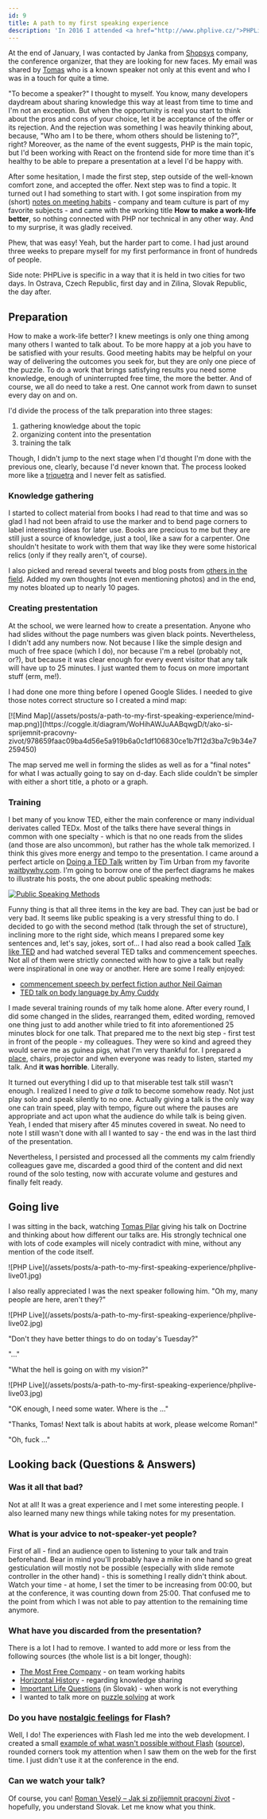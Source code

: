 ```yaml
---
id: 9
title: A path to my first speaking experience
description: 'In 2016 I attended <a href="http://www.phplive.cz/">PHPLive conference</a>, first bigger tech conference in my field at that time (as far as I know). A couple of months ago I got an opportunity to flip the sides to stand on the stage as a speaker. This is my little confession of what did it look like.'
---
```


At the end of January, I was contacted by Janka from [Shopsys](https://www.shopsys.com/) company, the conference organizer, that they are looking for new faces. My email was shared by [Tomas](https://www.tomasvotruba.cz/) who is a known speaker not only at this event and who I was in a touch for quite a time.

"To become a speaker?" I thought to myself. You know, many developers daydream about sharing knowledge this way at least from time to time and I'm not an exception. But when the opportunity is real you start to think about the pros and cons of your choice, let it be acceptance of the offer or its rejection. And the rejection was something I was heavily thinking about, because, "Who am I to be there, whom others should be listening to?", right? Moreover, as the name of the event suggests, PHP is the main topic, but I'd been working with React on the frontend side for more time than it's healthy to be able to prepare a presentation at a level I'd be happy with.

After some hesitation, I made the first step, step outside of the well-known comfort zone, and accepted the offer. Next step was to find a topic. It turned out I had something to start with. I got some inspiration from my (short) [notes on meeting habits](/strange-codes-multiple-identities-team-habits/#meeting-habits) - company and team culture is part of my favorite subjects - and came with the working title **How to make a work-life better**, so nothing connected with PHP nor technical in any other way. And to my surprise, it was gladly received.

Phew, that was easy! Yeah, but the harder part to come. I had just around three weeks to prepare myself for my first performance in front of hundreds of people.

<div class="tip" markdown="1">
Side note: PHPLive is specific in a way that it is held in two cities for two days. In Ostrava, Czech Republic, first day and in Zilina, Slovak Republic, the day after.
</div>

## Preparation

How to make a work-life better? I knew meetings is only one thing among many others I wanted to talk about. To be more happy at a job you have to be satisfied with your results. Good meeting habits may be helpful on your way of delivering the outcomes you seek for, but they are only one piece of the puzzle. To do a work that brings satisfying results you need some knowledge, enough of uninterrupted free time, the more the better. And of course, we all do need to take a rest. One cannot work from dawn to sunset every day on and on.

I'd divide the process of the talk preparation into three stages:

1. gathering knowledge about the topic
1. organizing content into the presentation
1. training the talk

Though, I didn't jump to the next stage when I'd thought I'm done with the previous one, clearly, because I'd never known that. The process looked more like a [triquetra](https://en.wikipedia.org/wiki/Triquetra) and I never felt as satisfied.

### Knowledge gathering

I started to collect material from books I had read to that time and was so glad I had not been afraid to use the marker and to bend page corners to label interesting ideas for later use. Books are precious to me but they are still just a source of knowledge, just a tool, like a saw for a carpenter. One shouldn't hesitate to work with them that way like they were some historical relics (only if they really aren't, of course).

I also picked and reread several tweets and blog posts from [others in the field](/about/#what-do-i-read). Added my own thoughts (not even mentioning photos) and in the end, my notes bloated up to nearly 10 pages.

### Creating prestentation

At the school, we were learned how to create a presentation. Anyone who had slides without the page numbers was given black points. Nevertheless, I didn't add any numbers now. Not because I like the simple design and much of free space (which I do), nor because I'm a rebel (probably not, or?), but because it was clear enough for every event visitor that any talk will have up to 25 minutes. I just wanted them to focus on more important stuff (erm, me!).

I had done one more thing before I opened Google Slides. I needed to give those notes correct structure so I created a mind map:

<div class="image" markdown="1">
[![Mind Map](/assets/posts/a-path-to-my-first-speaking-experience/mind-map.png)](https://coggle.it/diagram/WoHihAWJuAABqwgD/t/ako-si-sprijemnit-pracovny-zivot/978659faac09ba4d56e5a919b6a0c1df106830ce1b7f12d3ba7c9b34e7259450)
</div>

The map served me well in forming the slides as well as for a "final notes" for what I was actually going to say on d-day. Each slide couldn't be simpler with either a short title, a photo or a graph.

### Training

I bet many of you know TED, either the main conference or many individual derivates called TEDx. Most of the talks there have several things in common with one specialty - which is that no one reads from the slides (and those are also uncommon), but rather has the whole talk memorized. I think this gives more energy and tempo to the presentation. I came around a perfect article on [Doing a TED Talk](https://waitbutwhy.com/2016/03/doing-a-ted-talk-the-full-story.html) written by Tim Urban from my favorite [waitbywhy.com](https://waitbutwhy.com/). I'm going to borrow one of the perfect diagrams he makes to illustrate his posts, the one about public speaking methods:

[![Public Speaking Methods](/assets/posts/a-path-to-my-first-speaking-experience/method-graph.jpg)](https://28oa9i1t08037ue3m1l0i861-wpengine.netdna-ssl.com/wp-content/uploads/2016/03/Method-graph-2.png)

Funny thing is that all three items in the key are bad. They can just be bad or very bad. It seems like public speaking is a very stressful thing to do. I decided to go with the second method (talk through the set of structure), inclining more to the right side, which means I prepared some key sentences and, let's say, jokes, sort of... I had also read a book called [Talk like TED](https://www.goodreads.com/book/show/33804062-hovor-ako-ted) and had watched several TED talks and commencement speeches. Not all of them were strictly connected with how to give a talk but really were inspirational in one way or another. Here are some I really enjoyed:

-   [commencement speech by perfect fiction author Neil Gaiman](https://www.youtube.com/watch?v=plWexCID-kA)
-   [TED talk on body language by Amy Cuddy](https://www.youtube.com/watch?v=RWZluriQUzE)

I made several training rounds of my talk home alone. After every round, I did some changed in the slides, rearranged them, edited wording, removed one thing just to add another while tried to fit into aforementioned 25 minutes block for one talk. That prepared me to the next big step - first test in front of the people - my colleagues. They were so kind and agreed they would serve me as guinea pigs, what I'm very thankful for. I prepared a [place](http://dobra-cajovna.sk/), chairs, projector and when everyone was ready to listen, started my talk. And **it was horrible**. Literally.

It turned out everything I did up to that miserable test talk still wasn't enough. I realized I need to _give a talk_ to become somehow ready. Not just play solo and speak silently to no one. Actually giving a talk is the only way one can train speed, play with tempo, figure out where the pauses are appropriate and act upon what the audience do while talk is being given. Yeah, I ended that misery after 45 minutes covered in sweat. No need to note I still wasn't done with all I wanted to say - the end was in the last third of the presentation.

Nevertheless, I persisted and processed all the comments my calm friendly colleagues gave me, discarded a good third of the content and did next round of the solo testing, now with accurate volume and gestures and finally felt ready.

## Going live

I was sitting in the back, watching [Tomas Pilar](https://www.tomaspilar.cz/) giving his talk on Doctrine and thinking about how different our talks are. His strongly technical one with lots of code examples will nicely contradict with mine, without any mention of the code itself.

<div class="image" markdown="1">
![PHP Live](/assets/posts/a-path-to-my-first-speaking-experience/phplive-live01.jpg)
</div>

I also really appreciated I was the next speaker following him. "Oh my, many people are here, aren't they?"

<div class="image" markdown="1">
![PHP Live](/assets/posts/a-path-to-my-first-speaking-experience/phplive-live02.jpg)
</div>

"Don't they have better things to do on today's Tuesday?"

"..."

"What the hell is going on with my vision?"

<div class="image" markdown="1">
![PHP Live](/assets/posts/a-path-to-my-first-speaking-experience/phplive-live03.jpg)
</div>

"OK enough, I need some water. Where is the ..."

"Thanks, Tomas! Next talk is about habits at work, please welcome Roman!"

"Oh, fuck ..."

## Looking back (Questions & Answers)

### Was it all that bad?

Not at all! It was a great experience and I met some interesting people. I also learned many new things while taking notes for my presentation.

### What is your advice to not-speaker-yet people?

First of all - find an audience open to listening to your talk and train beforehand. Bear in mind you'll probably have a mike in one hand so great gesticulation will mostly not be possible (especially with slide remote controller in the other hand) - this is something I really didn't think about. Watch your time - at home, I set the timer to be increasing from 00:00, but at the conference, it was counting down from 25:00. That confused me to the point from which I was not able to pay attention to the remaining time anymore.

### What have you discarded from the presentation?

There is a lot I had to remove. I wanted to add more or less from the following sources (the whole list is a bit longer, though):

-   [The Most Free Company](http://slides.com/nethemba/the-most-free-company) - on team working habits
-   [Horizontal History](https://waitbutwhy.com/2016/01/horizontal-history.html) - regarding knowledge sharing
-   [Important Life Questions](https://produkty.vladozlatos.com/zivotne-dolezite-otazky.html) (in Slovak) - when work is not everything
-   I wanted to talk more on [puzzle solving](https://hugelolcdn.com/i/454636.jpg) at work

### Do you have [nostalgic feelings](https://www.facebook.com/pehapelive/photos/a.180752525465917.1073741830.168767076664462/745649208976243/) for Flash?

Well, I do! The experiences with Flash led me into the web development. I created a small [example of what wasn't possible without Flash](https://crazko.github.io/perfect-button/) ([source](https://github.com/crazko/perfect-button)), rounded corners took my attention when I saw them on the web for the first time. I just didn't use it at the conference in the end.

### Can we watch your talk?

Of course, you can! [Roman Veselý – Jak si zpříjemnit pracovní život](https://www.youtube.com/watch?v=EW2DwVhrZEw) - hopefully, you understand Slovak. Let me know what you think.
